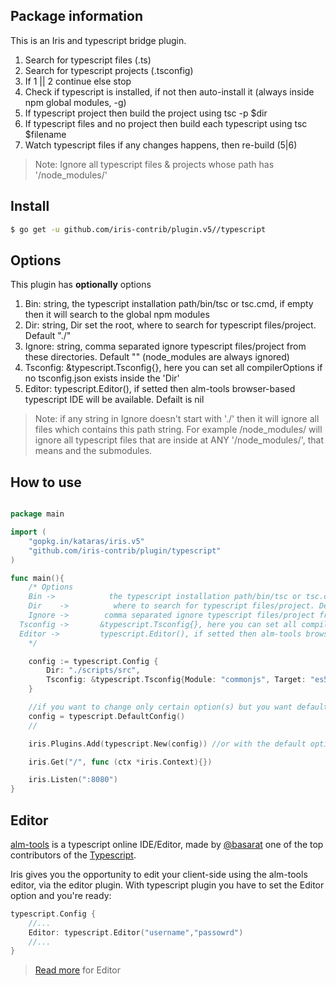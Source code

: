 ## Package information

This is an Iris and typescript bridge plugin.

1. Search for typescript files (.ts)
2. Search for typescript projects (.tsconfig)
3. If 1 || 2 continue else stop
4. Check if typescript is installed, if not then auto-install it (always inside npm global modules, -g)
5. If typescript project then build the project using tsc -p $dir
6. If typescript files and no project then build each typescript using tsc $filename
7. Watch typescript files if any changes happens, then re-build (5|6)

> Note: Ignore all typescript files & projects whose path has '/node_modules/'

## Install

```sh
$ go get -u github.com/iris-contrib/plugin.v5//typescript
```


## Options

This plugin has **optionally** options
1. Bin:    string, the typescript installation path/bin/tsc or tsc.cmd, if empty then it will search to the global npm modules
2. Dir:     string, Dir set the root, where to search for typescript files/project. Default "./"
3. Ignore:  string, comma separated ignore typescript files/project from these directories. Default "" (node_modules are always ignored)
4. Tsconfig:  &typescript.Tsconfig{}, here you can set all compilerOptions if no tsconfig.json exists inside the 'Dir'
5. Editor: 	typescript.Editor(), if setted then alm-tools browser-based typescript IDE will be available. Defailt is nil

> Note: if any string in Ignore doesn't start with './' then it will ignore all files which contains this path string.
For example /node_modules/ will ignore all typescript files that are inside at ANY '/node_modules/', that means and the submodules.


## How to use

```go

package main

import (
	"gopkg.in/kataras/iris.v5"
	"github.com/iris-contrib/plugin/typescript"
)

func main(){
	/* Options
	Bin ->  		  the typescript installation path/bin/tsc or tsc.cmd, if empty then it will search to the global npm modules
	Dir    ->		   where to search for typescript files/project. Default "./"
	Ignore ->        comma separated ignore typescript files/project from these directories (/node_modules/ are always ignored). Default ""
  Tsconfig -> 		&typescript.Tsconfig{}, here you can set all compilerOptions if no tsconfig.json exists inside the 'Dir'
  Editor ->			typescript.Editor(), if setted then alm-tools browser-based typescript IDE will be available. Default is nil.
	*/

	config := typescript.Config {
		Dir: "./scripts/src",
		Tsconfig: &typescript.Tsconfig{Module: "commonjs", Target: "es5"}, // or typescript.DefaultTsconfig()
	}

	//if you want to change only certain option(s) but you want default to all others then you have to do this:
	config = typescript.DefaultConfig()
	//

	iris.Plugins.Add(typescript.New(config)) //or with the default options just: typescript.New()

	iris.Get("/", func (ctx *iris.Context){})

	iris.Listen(":8080")
}


```

## Editor

[alm-tools](http://alm.tools) is a typescript online IDE/Editor, made by [@basarat](https://twitter.com/basarat) one of the top contributors of the [Typescript](http://www.typescriptlang.org).

Iris gives you the opportunity to edit your client-side using the alm-tools editor, via the editor plugin.
With typescript plugin you have to set the Editor option and you're ready:

```go
typescript.Config {
	//...
	Editor: typescript.Editor("username","passowrd")
	//...
}
```

> [Read more](https://github.com/kataras/iris/tree/development/plugin/editor) for Editor
